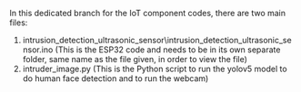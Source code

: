 In this dedicated branch for the IoT component codes, there are two main files:

1) intrusion_detection_ultrasonic_sensor\intrusion_detection_ultrasonic_sensor.ino (This is the ESP32 code and needs to be in its own separate folder, same name as the file given, in order to view the file)
2) intruder_image.py (This is the Python script to run the yolov5 model to do human face detection and to run the webcam)
